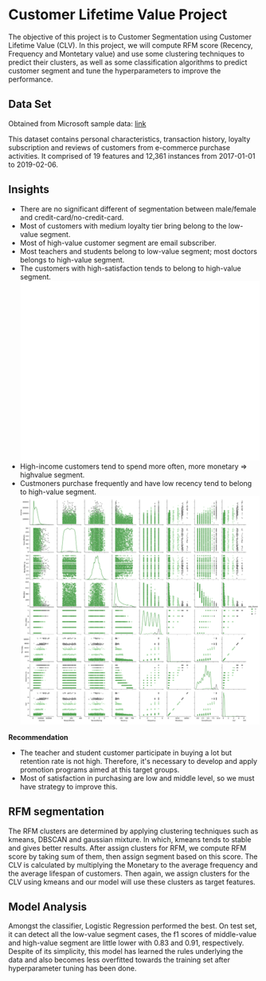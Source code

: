 # Customer Lifetime Value Project

The objective of this project is to Customer Segmentation using Customer Lifetime Value (CLV). In this project, we will compute RFM score (Recency, Frequency and Montetary value) and use some clustering techniques to predict their clusters, as well as some classification algorithms to predict customer segment and tune the hyperparameters to improve the performance.

## Data Set

Obtained from Microsoft sample data: <a href="https://learn.microsoft.com/en-us/dynamics365/customer-insights/data/sample-guide-predict-clv"> link </a>

This dataset contains personal characteristics, transaction history, loyalty subscription and reviews of customers from e-commerce purchase activities. It comprised of 19 features and 12,361 instances from 2017-01-01 to 2019-02-06.

## Insights

- There are no significant different of segmentation between male/female and credit-card/no-credit-card.
- Most of customers with medium loyalty tier bring belong to the low-value segment.
- Most of high-value customer segment are email subscriber. 
- Most teachers and students belong to low-value segment; most doctors belongs to high-value segment.
- The customers with high-satisfaction tends to belong to high-value segment.
![](../images/clv_cat.png)
- High-income customers tend to spend more often, more monetary => highvalue segment.
- Custmoners purchase frequently and have low recency tend to belong to high-value segment.
![](../images/clv_num.png)

**Recommendation**
- The teacher and student customer participate in buying a lot but retention rate is not high. Therefore, it's necessary to develop and apply promotion programs aimed at this target groups.
- Most of satisfaction in purchasing are low and middle level, so we must have strategy to improve this.


## RFM segmentation

The RFM clusters are determined by applying clustering techniques such as kmeans, DBSCAN and gaussian mixture. In which, kmeans tends to stable and gives better results. After assign clusters for RFM, we compute RFM score by taking sum of them, then assign segment based on this score. The CLV is calculated by multiplying the Monetary to the average frequency and the average lifespan of customers. Then again, we assign clusters for the CLV using kmeans and our model will use these clusters as target features.

## Model Analysis

Amongst the classifier, Logistic Regression performed the best. On test set, it can detect all the low-value segment cases, the f1 scores of middle-value and high-value segment are little lower with 0.83 and 0.91, respectively. Despite of its simplicity, this model has learned the rules underlying the data and also becomes less overfitted towards the training set after hyperparameter tuning has been done.
